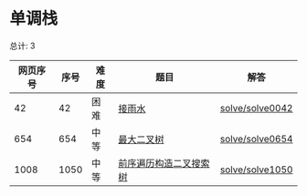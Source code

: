 # 单调栈

<!--- table -->

总计: 3

| 网页序号 | 序号 | 难度 | 题目                                                                                                             | 解答                                  |
| -------- | ---- | ---- | ---------------------------------------------------------------------------------------------------------------- | ------------------------------------- |
| 42       | 42   | 困难 | [接雨水](https://leetcode-cn.com/problems/trapping-rain-water/)                                                  | [solve/solve0042](../solve/solve0042) |
| 654      | 654  | 中等 | [最大二叉树](https://leetcode-cn.com/problems/maximum-binary-tree/)                                              | [solve/solve0654](../solve/solve0654) |
| 1008     | 1050 | 中等 | [前序遍历构造二叉搜索树](https://leetcode-cn.com/problems/construct-binary-search-tree-from-preorder-traversal/) | [solve/solve1050](../solve/solve1050) |
